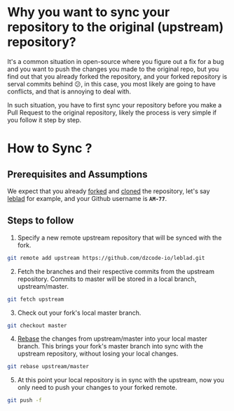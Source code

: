 # Why you want to sync your repository to the original (upstream) repository?

It's a common situation in open-source where you figure out a fix for a bug and you want to push the changes you made to the original repo, but you find out that you already forked the repository, and your forked repository is serval commits behind 😕, in this case, you most likely are going to have conflicts, and that is annoying to deal with.

In such situation, you have to first sync your repository before you make a Pull Request to the original repository, likely the process is very simple if you follow it step by step.

# How to Sync ?

## Prerequisites and Assumptions

We expect that you already [forked](/Learn/Git_Basics/Forking_A_Repository) and [cloned](/Learn/Git_Basics/Cloning_A_Repository) the repository, let's say [leblad](https://github.com/dzcode-io/leblad) for example, and your Github username is **`AM-77`**.

## Steps to follow

1. Specify a new remote upstream repository that will be synced with the fork.

```sh
git remote add upstream https://github.com/dzcode-io/leblad.git
```

2. Fetch the branches and their respective commits from the upstream repository. Commits to master will be stored in a local branch, upstream/master.

```sh
git fetch upstream
```

3. Check out your fork's local master branch.

```sh
git checkout master
```

4. [Rebase](/Learn/Git_Basics/Rebasing) the changes from upstream/master into your local master branch. This brings your fork's master branch into sync with the upstream repository, without losing your local changes.

```sh
git rebase upstream/master
```

5. At this point your local repository is in sync with the upstream, now you only need to push your changes to your forked remote.

```sh
git push -f
```
